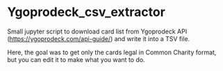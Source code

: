 # Ygoprodeck_csv_extractor
Small jupyter script to download card list from Ygoprodeck API (https://ygoprodeck.com/api-guide/) and write it into a TSV file.

Here, the goal was to get only the cards legal in Common Charity format, but you can edit it to make what you want to do.
